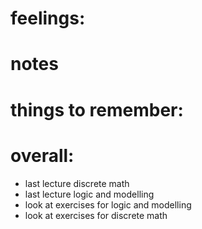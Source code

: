 # feelings:

# notes

# things to remember: 

# overall:

- last lecture discrete math 
- last lecture logic and modelling
- look at exercises for logic and modelling
- look at exercises for discrete math 


